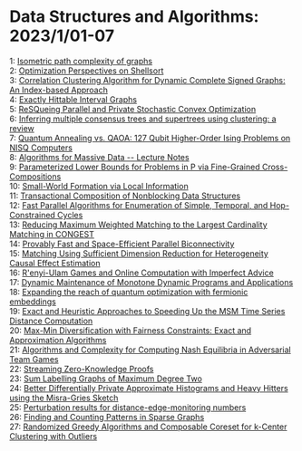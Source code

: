 # Data Structures and Algorithms: 2023/1/01-07  
1: [Isometric path complexity of graphs](https://doi.org/10.48550/arXiv.2301.00278)  
2: [Optimization Perspectives on Shellsort](https://doi.org/10.48550/arXiv.2301.00316)  
3: [Correlation Clustering Algorithm for Dynamic Complete Signed Graphs: An Index-based Approach](https://doi.org/10.48550/arXiv.2301.00384)  
4: [Exactly Hittable Interval Graphs](https://doi.org/10.48550/arXiv.2301.00387)  
5: [ReSQueing Parallel and Private Stochastic Convex Optimization](https://doi.org/10.48550/arXiv.2301.00457)  
6: [Inferring multiple consensus trees and supertrees using clustering: a  review](https://doi.org/10.48550/arXiv.2301.00483)  
7: [Quantum Annealing vs. QAOA: 127 Qubit Higher-Order Ising Problems on  NISQ Computers](https://doi.org/10.48550/arXiv.2301.00520)  
8: [Algorithms for Massive Data -- Lecture Notes](https://doi.org/10.48550/arXiv.2301.00754)  
9: [Parameterized Lower Bounds for Problems in P via Fine-Grained  Cross-Compositions](https://doi.org/10.48550/arXiv.2301.00797)  
10: [Small-World Formation via Local Information](https://doi.org/10.48550/arXiv.2301.00849)  
11: [Transactional Composition of Nonblocking Data Structures](https://doi.org/10.48550/arXiv.2301.00996)  
12: [Fast Parallel Algorithms for Enumeration of Simple, Temporal, and  Hop-Constrained Cycles](https://doi.org/10.48550/arXiv.2301.01068)  
13: [Reducing Maximum Weighted Matching to the Largest Cardinality Matching  in CONGEST](https://doi.org/10.48550/arXiv.2301.01084)  
14: [Provably Fast and Space-Efficient Parallel Biconnectivity](https://doi.org/10.48550/arXiv.2301.01356)  
15: [Matching Using Sufficient Dimension Reduction for Heterogeneity Causal  Effect Estimation](https://doi.org/10.48550/arXiv.2301.01549)  
16: [R\'enyi-Ulam Games and Online Computation with Imperfect Advice](https://doi.org/10.48550/arXiv.2301.01631)  
17: [Dynamic Maintenance of Monotone Dynamic Programs and Applications](https://doi.org/10.48550/arXiv.2301.01744)  
18: [Expanding the reach of quantum optimization with fermionic embeddings](https://doi.org/10.48550/arXiv.2301.01778)  
19: [Exact and Heuristic Approaches to Speeding Up the MSM Time Series  Distance Computation](https://doi.org/10.48550/arXiv.2301.01977)  
20: [Max-Min Diversification with Fairness Constraints: Exact and  Approximation Algorithms](https://doi.org/10.48550/arXiv.2301.02053)  
21: [Algorithms and Complexity for Computing Nash Equilibria in Adversarial  Team Games](https://doi.org/10.48550/arXiv.2301.02129)  
22: [Streaming Zero-Knowledge Proofs](https://doi.org/10.48550/arXiv.2301.02161)  
23: [Sum Labelling Graphs of Maximum Degree Two](https://doi.org/10.48550/arXiv.2301.02178)  
24: [Better Differentially Private Approximate Histograms and Heavy Hitters  using the Misra-Gries Sketch](https://doi.org/10.48550/arXiv.2301.02457)  
25: [Perturbation results for distance-edge-monitoring numbers](https://doi.org/10.48550/arXiv.2301.02507)  
26: [Finding and Counting Patterns in Sparse Graphs](https://doi.org/10.48550/arXiv.2301.02569)  
27: [Randomized Greedy Algorithms and Composable Coreset for k-Center  Clustering with Outliers](https://doi.org/10.48550/arXiv.2301.02814)  